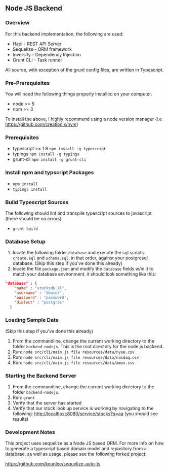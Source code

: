 ## Node JS Backend

### Overview

For this backend implementation, the following are used:

* Hapi - REST API Server
* Sequelize - ORM framework
* Inversify - Dependency Injection
* Grunt CLI - Task runner

All source, with exception of the grunt config files, are written in Typescript.

### Pre-Prerequisites

You will need the following things properly installed on your computer.

* node >= 5
* npm >= 3

To install the above, I highly recommend using a node version manager (i.e. https://github.com/creationix/nvm)

### Prerequisites

* typescript >= 1.8 `npm install -g typescript`
* typings `npm install -g typings`
* grunt-cli `npm install -g grunt-cli`

### Install npm and typscript Packages

* `npm install`
* `typings install`

### Build Typescript Sources

The following should lint and transpile typescript sources to javascript (there should be no errors)

* `grunt build`

### Database Setup

1. locate the following folder `database` and execute the sql scripts `create.sql` and `schema.sql`, in that order, against your postgresql database. (Skip this step if you've done this already)
2. locate the file `package.json` and modify the `database` fields w/in it to match your database environment. it should look something like this:

```json
"database" : {
    "name" : "stocksdb_kl",
    "username" : "dbuser",
    "password" : "password",
    "dialect" : "postgres"
  }
```

### Loading Sample Data

(Skip this step if you've done this already)

1. From the commandline, change the current working directory to the folder `backend-nodejs`. This is the root directory for the node js backend.
3. Run: `node src/cli/main.js file resources/data/nyse.csv`
4. Run: `node src/cli/main.js file resources/data/nasdaq.csv`
5. Run: `node src/cli/main.js file resources/data/amex.csv`

### Starting the Backend Server

1. From the commandline, change the current working directory to the folder `backend-nodejs`.
2. Run: `grunt`
3. Verify that the server has started
4. Verify that our stock look up service is working by navigating to the following: [http://localhost:8080/service/stocks?q=aa](http://localhost:8080/service/stocks?q=aa) (you should see results)

### Development Notes

This project uses sequelize as a Node JS based ORM. For more info on how to generate a typescript based domain model and repository from a database, as well as usage, please see the following forked project:

https://github.com/keunlee/sequelize-auto-ts
